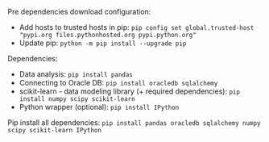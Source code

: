 Pre dependencies download configuration:
* Add hosts to trusted hosts in pip: ```pip config set global.trusted-host "pypi.org files.pythonhosted.org pypi.python.org"```
* Update pip: ```python -m pip install --upgrade pip```

Dependencies:
* Data analysis: ```pip install pandas```
* Connecting to Oracle DB: ```pip install oracledb sqlalchemy```
* scikit-learn - data modeling library (+ required dependencies): ```pip install numpy scipy scikit-learn```
* Python wrapper (optional): ```pip install IPython```

Pip install all dependencies:
```pip install pandas oracledb sqlalchemy numpy scipy scikit-learn IPython```